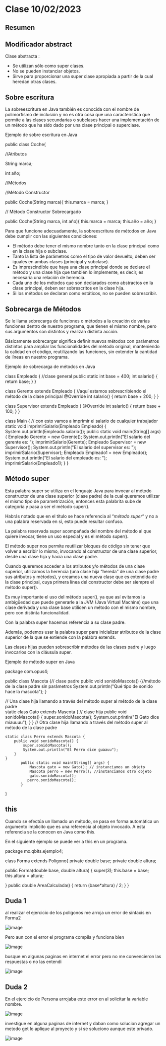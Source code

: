 # Clase 10/02/2023 #

## Resumen ##

## Modificador abstract

Clase abstracta :

- Se utilizan sólo como super clases.
- No se pueden instanciar objetos.
- Sirve para proporcionar una super clase apropiada a partir de la cual heredan otras clases.

## Sobre escritura ##

La sobreescritura en Java también es conocida con el nombre de polimorfismo de inclusión y no es otra cosa que una característica que permite a las clases secundarias o subclases hacer una implementación de un método que ha sido dado por una clase principal o superclase.

Ejemplo de sobre escritura en Java

public class Coche{
   
   //Atributos
   
   String marca;
   
   int año;

   //Métodos
   
   //Método Constructor
   
   public Coche(String marca){
       this.marca = marca;
   }

   // Método Constructor Sobrecargado
   
   public Coche(String marca, int año){
   this.marca = marca;
   this.año = año;
   }

    
Para que funcione adecuadamente, la sobreescritura de métodos en Java debe cumplir con las siguientes condiciones:

- El método debe tener el mismo nombre tanto en la clase principal como en la clase hija o subclase.
- Tanto la lista de parámetros como el tipo de valor devuelto, deben ser iguales en ambas clases (principal y subclase).
- Es imprescindible que haya una clase principal donde se declare el método y una clase hija que también lo implemente, es decir, es necesaria una relación de herencia.
- Cada uno de los métodos que son declarados como abstractos en la clase principal, deben ser sobrescritos en la clase hija.
- Si los métodos se declaran como estáticos, no se pueden sobrescribir.

## Sobrecarga de Métodos ##

Se le llama sobrecarga de funciones o métodos a la creación de varias funciones dentro de nuestro programa, que tienen el mismo nombre, pero sus argumentos son distintos y realizan distinta acción.

Básicamente sobrecargar significa definir nuevos métodos con parámetros distintos para ampliar las funcionalidades del método original, manteniendo la calidad en el código, reutilizando las funciones, sin extender la cantidad de líneas en nuestro programa.

Ejemplo de sobrecarga de métodos en Java

class Empleado {  //clase general
    public static int base = 400;
    int salario() {
        return base;
    }
}

class Gerente extends Empleado { //aquí estamos sobrescribiendo el método de la clase principal
    @Override
    int salario() {
        return base + 200;
    }
}

class Supervisor extends Empleado {
    @Override
    int salario() {
        return base + 100;
    }
}

class Main { // con esto vamos a imprimir el salario de cualquier trabajador
static void imprimirSalario(Empleado Empleado) {
        System.out.println(Empleado.salario());
	 public static void main(String[] args) {
	  Empleado Gerente = new Gerente();
        System.out.println("El salario del gerente es: ");
        imprimirSalario(Gerente);
	Empleado Supervisor = new Supervisor();
        System.out.println("El salario del supervisor es: ");
        imprimirSalario(Supervisor);
	Empleado Empleado1 = new Empleado();
        System.out.println("El salario del empleado es: ");
        imprimirSalario(Empleado1);
	}
}
   

## Método super ##

Esta palabra super se utiliza en el lenguaje Java para invocar al método constructor de una clase superior (clase padre) de la cual queremos utilizar el mismo tipo de parametrización, entonces esta palabrita sube de categoría y pasa a ser el método super().

Habrás notado que en el título se hace referencia al “_método super_” y no a una palabra reservada en sí, esto puede resultar confuso.

La palabra reservada super acompañada del nombre del método al que quiere invocar, tiene un uso especial y es el método super().

El método super nos permite reutilizar bloques de código sin tener que volver a escribir lo mismo, invocando al constructor de una clase superior, desde una clase hija y hacia una clase padre.

Cuando queremos acceder a los atributos y/o métodos de una clase superior, utilizamos la herencia (una clase hija “hereda” de una clase padre sus atributos y métodos), y creamos una nueva clase que es extendida de la clase principal, cuya primera línea del constructor debe ser siempre el método super().

Es muy importante el uso del método super(), ya que así evitamos la ambigüedad que puede generarle a la JVM (Java Virtual Machine) que una clase derivada y una clase base utilicen un método con el mismo nombre, pero con distinta funcionalidad.

Con la palabra super hacemos referencia a su clase padre. 

Además, podemos usar la palabra super para inicializar atributos de la clase superior de la que se extiende con la palabra extends.

Las clases hijas pueden sobrescribir métodos de las clases padre y luego invocarlos con la cláusula super.

Ejemplo de método super en Java

package com.opus4;

public class Mascota {// clase padre
   public void sonidoMascota() {//método de la clase padre sin parámetros
       System.out.println("Qué tipo de sonido hace la mascota");
   }

// Una clase hija llamando a través del método super al método de la clase padre   
static class Gato extends Mascota { // clase hija
       public void sonidoMascota() {
              super.sonidoMascota(); 
           System.out.println("El Gato dice miauuuu");
       }
   }
// Otra clase hija llamando a través del método super al método de la clase padre

    static class Perro extends Mascota { 
        public void sonidoMascota() {
            super.sonidoMascota(); 
            System.out.println("El Perro dice guaauu");
        }
    }
           public static void main(String[] args) {
               Mascota gato = new Gato(); // instanciamos un objeto
               Mascota perro = new Perro(); //instanciamos otro objeto
               gato.sonidoMascota();
              perro.sonidoMascota();
           }
}

## this ##

Cuando se efectúa un llamado un método, se pasa en forma automática un argumento implícito que es una referencia al objeto invocado. A esta referencia se la conocen en Java como this. 

En el siguiente ejemplo se puede ver a this en un programa.

package mx.qbits.ejemplo4;

class Forma extends Poligono{
      private double base;
      private double altura;

   public Forma(double base, double altura) {
	   super(3);
	   this.base = base;
	   this.altura = altura;
	   
   }
   public double AreaCalculada() {
	   return (base*altura) / 2;
   }
}


## Duda 1 ##

al realizar el ejercicio de los poligonos me arroja un error de sintaxis en Forma2

![image](https://user-images.githubusercontent.com/123017277/218380624-68810c98-f09e-4f89-8f7b-38567627025e.png)

Pero aun con el  error el programa compila y funciona bien 

![image](https://user-images.githubusercontent.com/123017277/218381757-33522198-5676-4e19-b2a5-9ba85a74ab72.png)

busque en algunas paginas en internet el error pero no me convencieron las respuestas o no las entendi

![image](https://user-images.githubusercontent.com/123017277/218384900-01fa2233-2ada-40f7-97fc-60b960384f2f.png)

## Duda 2 ##

En el ejercicio de Persona arrojaba este error en al solicitar la variable nombre.

![image](https://user-images.githubusercontent.com/123017277/218396948-505e79a6-6895-41ab-8558-9a31d1825fed.png)

investigue en alguna paginas de internet y daban como solucion agregar un metodo get lo aplique al proyecto y si se soluciono aunque este privado.

![image](https://user-images.githubusercontent.com/123017277/218397770-5b6560ad-80e7-4ef2-81af-b1651c795f5c.png)
